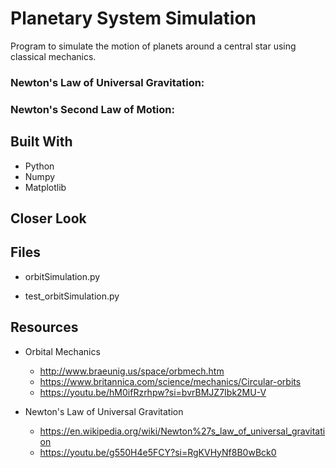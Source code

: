 # Planetary System Simulation
Program to simulate the motion of planets around a central star using classical mechanics.

### Newton's Law of Universal Gravitation:


### Newton's Second Law of Motion:


## Built With
* Python
* Numpy
* Matplotlib

## Closer Look

## Files
* orbitSimulation.py

* test_orbitSimulation.py

## Resources
* Orbital Mechanics
  * http://www.braeunig.us/space/orbmech.htm
  * https://www.britannica.com/science/mechanics/Circular-orbits
  * https://youtu.be/hM0ifRzrhpw?si=bvrBMJZ7Ibk2MU-V

* Newton's Law of Universal Gravitation
  * https://en.wikipedia.org/wiki/Newton%27s_law_of_universal_gravitation
  * https://youtu.be/g550H4e5FCY?si=RgKVHyNf8B0wBck0
